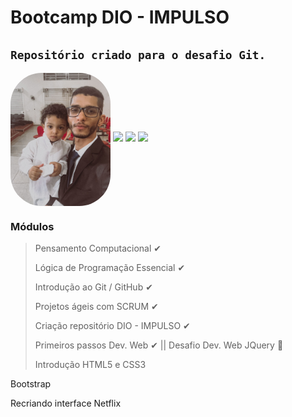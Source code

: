 # Bootcamp DIO - IMPULSO
`Repositório criado para o desafio Git.`
----

<img src="Assets\KelwinAlves.jpeg" alt="Kelwin Alves" width="160em" style="border-radius:50px;" align="center"/>
  <a href="https://www.linkedin.com/in/kelwin-frederik-alves/" target="_blank"><img src="https://img.shields.io/badge/-LinkedIn-%230077B5?style=for-the-badge&logo=linkedin&logoColor=white" target="_blank"></a> 
  <a href="https://www.instagram.com/kelwin_frederik/" target="_blank"><img src="https://img.shields.io/badge/-Instagram-%23E4405F?style=for-the-badge&logo=instagram&logoColor=white" target="_blank"></a>
  <a href = "mailto:kelwin.frederik@gmail.com"><img src="https://img.shields.io/badge/-Gmail-%23333?style=for-the-badge&logo=gmail&logoColor=white" target="_blank"></a>  

### Módulos 

> Pensamento Computacional  ✔ 
>
> Lógica de Programação Essencial ✔
>
> Introdução ao Git / GitHub ✔
>
> Projetos ágeis com SCRUM ✔
>
> Criação repositório DIO - IMPULSO ✔
>
> Primeiros passos Dev. Web ✔
> || Desafio Dev. Web JQuery 💬
>
> Introdução HTML5 e CSS3 

Bootstrap

Recriando interface Netflix

